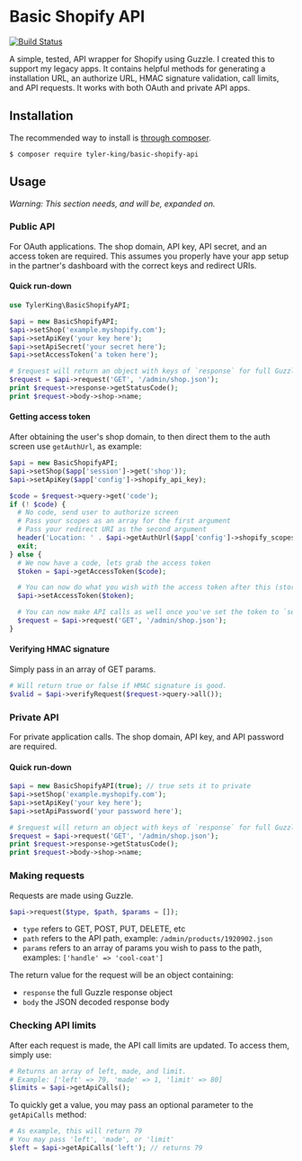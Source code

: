 # Basic Shopify API

[![Build Status](https://travis-ci.org/tyler-king/Basic-Shopify-API.svg?branch=master)](http://travis-ci.org/tyler-king/Basic-Shopify-API)

A simple, tested, API wrapper for Shopify using Guzzle. I created this to support my legacy apps. It contains helpful methods for generating a installation URL, an authorize URL, HMAC signature validation, call limits, and API requests. It works with both OAuth and private API apps.

## Installation

The recommended way to install is [through composer](http://packagist.org).

    $ composer require tyler-king/basic-shopify-api

## Usage

*Warning: This section needs, and will be, expanded on.*

### Public API

For OAuth applications. The shop domain, API key, API secret, and an access token are required. This assumes you properly have your app setup in the partner's dashboard with the correct keys and redirect URIs.

#### Quick run-down

```php
use TylerKing\BasicShopifyAPI;

$api = new BasicShopifyAPI;
$api->setShop('example.myshopify.com');
$api->setApiKey('your key here');
$api->setApiSecret('your secret here');
$api->setAccessToken('a token here');

# $request will return an object with keys of `response` for full Guzzle response, and `body` with JSON-decoded result
$request = $api->request('GET', '/admin/shop.json');
print $request->response->getStatusCode();
print $request->body->shop->name;
```

#### Getting access token

After obtaining the user's shop domain, to then direct them to the auth screen use `getAuthUrl`, as example:

```php
$api = new BasicShopifyAPI;
$api->setShop($app['session']->get('shop'));
$api->setApiKey($app['config']->shopify_api_key);

$code = $request->query->get('code');
if (! $code) {
  # No code, send user to authorize screen
  # Pass your scopes as an array for the first argument
  # Pass your redirect URI as the second argument
  header('Location: ' . $api->getAuthUrl($app['config']->shopify_scopes, $app['config']->shopify_redirect_uri));
  exit;
} else {
  # We now have a code, lets grab the access token
  $token = $api->getAccessToken($code);

  # You can now do what you wish with the access token after this (store it to db, etc)
  $api->setAccessToken($token);

  # You can now make API calls as well once you've set the token to `setAccessToken`
  $request = $api->request('GET', '/admin/shop.json');
}
```

#### Verifying HMAC signature

Simply pass in an array of GET params.

```php
# Will return true or false if HMAC signature is good.
$valid = $api->verifyRequest($request->query->all());
```

### Private API

For private application calls. The shop domain, API key, and API password are required.

#### Quick run-down

```php
$api = new BasicShopifyAPI(true); // true sets it to private
$api->setShop('example.myshopify.com');
$api->setApiKey('your key here');
$api->setApiPassword('your password here');

# $request will return an object with keys of `response` for full Guzzle response, and `body` with JSON-decoded result
$request = $api->request('GET', '/admin/shop.json');
print $request->response->getStatusCode();
print $request->body->shop->name;
```

### Making requests

Requests are made using Guzzle.

```php
$api->request($type, $path, $params = []);
```

+ `type` refers to GET, POST, PUT, DELETE, etc
+ `path` refers to the API path, example: `/admin/products/1920902.json`
+ `params` refers to an array of params you wish to pass to the path, examples: `['handle' => 'cool-coat']`

The return value for the request will be an object containing:

+ `response` the full Guzzle response object
+ `body` the JSON decoded response body

### Checking API limits

After each request is made, the API call limits are updated. To access them, simply use:

```php
# Returns an array of left, made, and limit.
# Example: ['left' => 79, 'made' => 1, 'limit' => 80]
$limits = $api->getApiCalls();
```

To quickly get a value, you may pass an optional parameter to the `getApiCalls` method:

```php
# As example, this will return 79
# You may pass 'left', 'made', or 'limit'
$left = $api->getApiCalls('left'); // returns 79
```
